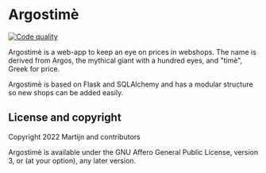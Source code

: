 # Argostimè

[![Code quality](https://github.com/m-rtijn/argostime/actions/workflows/code_quality.yml/badge.svg?branch=master)](https://github.com/m-rtijn/argostime/actions/workflows/code_quality.yml)

Argostimè is a web-app to keep an eye on prices in webshops. The name is derived from
Argos, the mythical giant with a hundred eyes, and "timè", Greek for price.

Argostimè is based on Flask and SQLAlchemy and has a modular structure so new shops can
be added easily.

## License and copyright

Copyright 2022 Martijn and contributors

Argostimè is available under the GNU Affero General Public License, version 3, or (at
your option), any later version.
